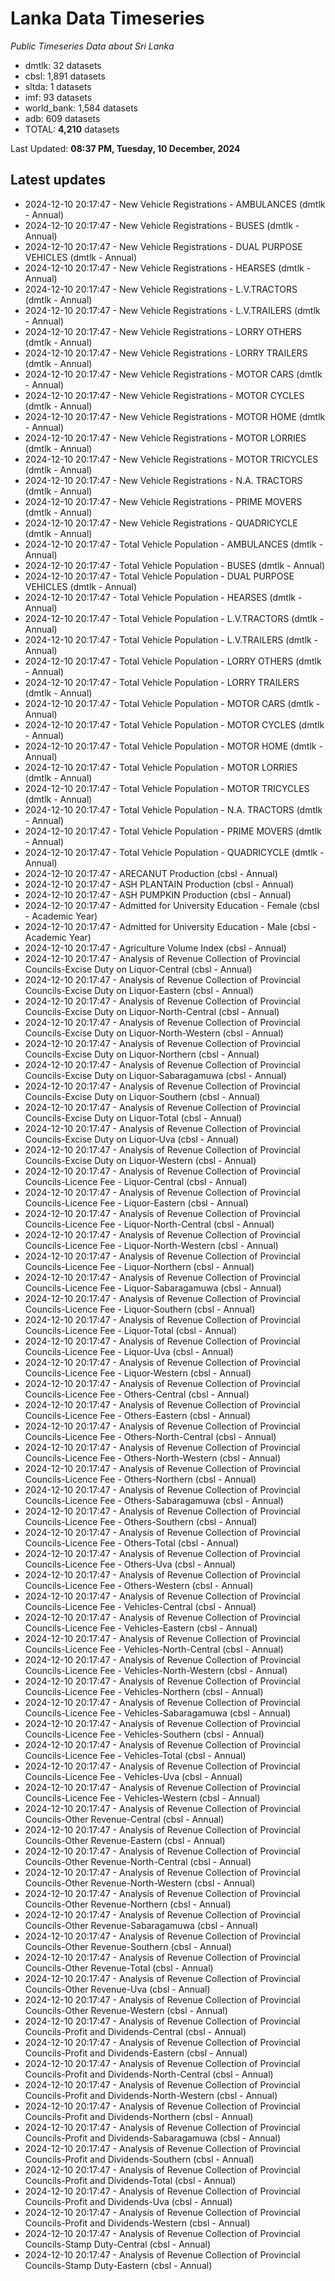 # Lanka Data Timeseries
*Public Timeseries Data about Sri Lanka*

* dmtlk: 32 datasets
* cbsl: 1,891 datasets
* sltda: 1 datasets
* imf: 93 datasets
* world_bank: 1,584 datasets
* adb: 609 datasets
* TOTAL: **4,210** datasets

Last Updated: **08:37 PM, Tuesday, 10 December, 2024**

## Latest updates

* 2024-12-10 20:17:47 - New Vehicle Registrations - AMBULANCES (dmtlk - Annual)
* 2024-12-10 20:17:47 - New Vehicle Registrations - BUSES (dmtlk - Annual)
* 2024-12-10 20:17:47 - New Vehicle Registrations - DUAL PURPOSE VEHICLES (dmtlk - Annual)
* 2024-12-10 20:17:47 - New Vehicle Registrations - HEARSES (dmtlk - Annual)
* 2024-12-10 20:17:47 - New Vehicle Registrations - L.V.TRACTORS (dmtlk - Annual)
* 2024-12-10 20:17:47 - New Vehicle Registrations - L.V.TRAILERS (dmtlk - Annual)
* 2024-12-10 20:17:47 - New Vehicle Registrations - LORRY OTHERS (dmtlk - Annual)
* 2024-12-10 20:17:47 - New Vehicle Registrations - LORRY TRAILERS (dmtlk - Annual)
* 2024-12-10 20:17:47 - New Vehicle Registrations - MOTOR CARS (dmtlk - Annual)
* 2024-12-10 20:17:47 - New Vehicle Registrations - MOTOR CYCLES (dmtlk - Annual)
* 2024-12-10 20:17:47 - New Vehicle Registrations - MOTOR HOME (dmtlk - Annual)
* 2024-12-10 20:17:47 - New Vehicle Registrations - MOTOR LORRIES (dmtlk - Annual)
* 2024-12-10 20:17:47 - New Vehicle Registrations - MOTOR TRICYCLES (dmtlk - Annual)
* 2024-12-10 20:17:47 - New Vehicle Registrations - N.A. TRACTORS (dmtlk - Annual)
* 2024-12-10 20:17:47 - New Vehicle Registrations - PRIME MOVERS (dmtlk - Annual)
* 2024-12-10 20:17:47 - New Vehicle Registrations - QUADRICYCLE (dmtlk - Annual)
* 2024-12-10 20:17:47 - Total Vehicle Population - AMBULANCES (dmtlk - Annual)
* 2024-12-10 20:17:47 - Total Vehicle Population - BUSES (dmtlk - Annual)
* 2024-12-10 20:17:47 - Total Vehicle Population - DUAL PURPOSE VEHICLES (dmtlk - Annual)
* 2024-12-10 20:17:47 - Total Vehicle Population - HEARSES (dmtlk - Annual)
* 2024-12-10 20:17:47 - Total Vehicle Population - L.V.TRACTORS (dmtlk - Annual)
* 2024-12-10 20:17:47 - Total Vehicle Population - L.V.TRAILERS (dmtlk - Annual)
* 2024-12-10 20:17:47 - Total Vehicle Population - LORRY OTHERS (dmtlk - Annual)
* 2024-12-10 20:17:47 - Total Vehicle Population - LORRY TRAILERS (dmtlk - Annual)
* 2024-12-10 20:17:47 - Total Vehicle Population - MOTOR CARS (dmtlk - Annual)
* 2024-12-10 20:17:47 - Total Vehicle Population - MOTOR CYCLES (dmtlk - Annual)
* 2024-12-10 20:17:47 - Total Vehicle Population - MOTOR HOME (dmtlk - Annual)
* 2024-12-10 20:17:47 - Total Vehicle Population - MOTOR LORRIES (dmtlk - Annual)
* 2024-12-10 20:17:47 - Total Vehicle Population - MOTOR TRICYCLES (dmtlk - Annual)
* 2024-12-10 20:17:47 - Total Vehicle Population - N.A. TRACTORS (dmtlk - Annual)
* 2024-12-10 20:17:47 - Total Vehicle Population - PRIME MOVERS (dmtlk - Annual)
* 2024-12-10 20:17:47 - Total Vehicle Population - QUADRICYCLE (dmtlk - Annual)
* 2024-12-10 20:17:47 - ARECANUT Production (cbsl - Annual)
* 2024-12-10 20:17:47 - ASH PLANTAIN Production (cbsl - Annual)
* 2024-12-10 20:17:47 - ASH PUMPKIN Production (cbsl - Annual)
* 2024-12-10 20:17:47 - Admitted for University Education - Female (cbsl - Academic Year)
* 2024-12-10 20:17:47 - Admitted for University Education - Male (cbsl - Academic Year)
* 2024-12-10 20:17:47 - Agriculture Volume Index (cbsl - Annual)
* 2024-12-10 20:17:47 - Analysis of Revenue Collection of Provincial Councils-Excise Duty on Liquor-Central (cbsl - Annual)
* 2024-12-10 20:17:47 - Analysis of Revenue Collection of Provincial Councils-Excise Duty on Liquor-Eastern (cbsl - Annual)
* 2024-12-10 20:17:47 - Analysis of Revenue Collection of Provincial Councils-Excise Duty on Liquor-North-Central (cbsl - Annual)
* 2024-12-10 20:17:47 - Analysis of Revenue Collection of Provincial Councils-Excise Duty on Liquor-North-Western (cbsl - Annual)
* 2024-12-10 20:17:47 - Analysis of Revenue Collection of Provincial Councils-Excise Duty on Liquor-Northern (cbsl - Annual)
* 2024-12-10 20:17:47 - Analysis of Revenue Collection of Provincial Councils-Excise Duty on Liquor-Sabaragamuwa (cbsl - Annual)
* 2024-12-10 20:17:47 - Analysis of Revenue Collection of Provincial Councils-Excise Duty on Liquor-Southern (cbsl - Annual)
* 2024-12-10 20:17:47 - Analysis of Revenue Collection of Provincial Councils-Excise Duty on Liquor-Total (cbsl - Annual)
* 2024-12-10 20:17:47 - Analysis of Revenue Collection of Provincial Councils-Excise Duty on Liquor-Uva (cbsl - Annual)
* 2024-12-10 20:17:47 - Analysis of Revenue Collection of Provincial Councils-Excise Duty on Liquor-Western (cbsl - Annual)
* 2024-12-10 20:17:47 - Analysis of Revenue Collection of Provincial Councils-Licence Fee - Liquor-Central (cbsl - Annual)
* 2024-12-10 20:17:47 - Analysis of Revenue Collection of Provincial Councils-Licence Fee - Liquor-Eastern (cbsl - Annual)
* 2024-12-10 20:17:47 - Analysis of Revenue Collection of Provincial Councils-Licence Fee - Liquor-North-Central (cbsl - Annual)
* 2024-12-10 20:17:47 - Analysis of Revenue Collection of Provincial Councils-Licence Fee - Liquor-North-Western (cbsl - Annual)
* 2024-12-10 20:17:47 - Analysis of Revenue Collection of Provincial Councils-Licence Fee - Liquor-Northern (cbsl - Annual)
* 2024-12-10 20:17:47 - Analysis of Revenue Collection of Provincial Councils-Licence Fee - Liquor-Sabaragamuwa (cbsl - Annual)
* 2024-12-10 20:17:47 - Analysis of Revenue Collection of Provincial Councils-Licence Fee - Liquor-Southern (cbsl - Annual)
* 2024-12-10 20:17:47 - Analysis of Revenue Collection of Provincial Councils-Licence Fee - Liquor-Total (cbsl - Annual)
* 2024-12-10 20:17:47 - Analysis of Revenue Collection of Provincial Councils-Licence Fee - Liquor-Uva (cbsl - Annual)
* 2024-12-10 20:17:47 - Analysis of Revenue Collection of Provincial Councils-Licence Fee - Liquor-Western (cbsl - Annual)
* 2024-12-10 20:17:47 - Analysis of Revenue Collection of Provincial Councils-Licence Fee - Others-Central (cbsl - Annual)
* 2024-12-10 20:17:47 - Analysis of Revenue Collection of Provincial Councils-Licence Fee - Others-Eastern (cbsl - Annual)
* 2024-12-10 20:17:47 - Analysis of Revenue Collection of Provincial Councils-Licence Fee - Others-North-Central (cbsl - Annual)
* 2024-12-10 20:17:47 - Analysis of Revenue Collection of Provincial Councils-Licence Fee - Others-North-Western (cbsl - Annual)
* 2024-12-10 20:17:47 - Analysis of Revenue Collection of Provincial Councils-Licence Fee - Others-Northern (cbsl - Annual)
* 2024-12-10 20:17:47 - Analysis of Revenue Collection of Provincial Councils-Licence Fee - Others-Sabaragamuwa (cbsl - Annual)
* 2024-12-10 20:17:47 - Analysis of Revenue Collection of Provincial Councils-Licence Fee - Others-Southern (cbsl - Annual)
* 2024-12-10 20:17:47 - Analysis of Revenue Collection of Provincial Councils-Licence Fee - Others-Total (cbsl - Annual)
* 2024-12-10 20:17:47 - Analysis of Revenue Collection of Provincial Councils-Licence Fee - Others-Uva (cbsl - Annual)
* 2024-12-10 20:17:47 - Analysis of Revenue Collection of Provincial Councils-Licence Fee - Others-Western (cbsl - Annual)
* 2024-12-10 20:17:47 - Analysis of Revenue Collection of Provincial Councils-Licence Fee - Vehicles-Central (cbsl - Annual)
* 2024-12-10 20:17:47 - Analysis of Revenue Collection of Provincial Councils-Licence Fee - Vehicles-Eastern (cbsl - Annual)
* 2024-12-10 20:17:47 - Analysis of Revenue Collection of Provincial Councils-Licence Fee - Vehicles-North-Central (cbsl - Annual)
* 2024-12-10 20:17:47 - Analysis of Revenue Collection of Provincial Councils-Licence Fee - Vehicles-North-Western (cbsl - Annual)
* 2024-12-10 20:17:47 - Analysis of Revenue Collection of Provincial Councils-Licence Fee - Vehicles-Northern (cbsl - Annual)
* 2024-12-10 20:17:47 - Analysis of Revenue Collection of Provincial Councils-Licence Fee - Vehicles-Sabaragamuwa (cbsl - Annual)
* 2024-12-10 20:17:47 - Analysis of Revenue Collection of Provincial Councils-Licence Fee - Vehicles-Southern (cbsl - Annual)
* 2024-12-10 20:17:47 - Analysis of Revenue Collection of Provincial Councils-Licence Fee - Vehicles-Total (cbsl - Annual)
* 2024-12-10 20:17:47 - Analysis of Revenue Collection of Provincial Councils-Licence Fee - Vehicles-Uva (cbsl - Annual)
* 2024-12-10 20:17:47 - Analysis of Revenue Collection of Provincial Councils-Licence Fee - Vehicles-Western (cbsl - Annual)
* 2024-12-10 20:17:47 - Analysis of Revenue Collection of Provincial Councils-Other Revenue-Central (cbsl - Annual)
* 2024-12-10 20:17:47 - Analysis of Revenue Collection of Provincial Councils-Other Revenue-Eastern (cbsl - Annual)
* 2024-12-10 20:17:47 - Analysis of Revenue Collection of Provincial Councils-Other Revenue-North-Central (cbsl - Annual)
* 2024-12-10 20:17:47 - Analysis of Revenue Collection of Provincial Councils-Other Revenue-North-Western (cbsl - Annual)
* 2024-12-10 20:17:47 - Analysis of Revenue Collection of Provincial Councils-Other Revenue-Northern (cbsl - Annual)
* 2024-12-10 20:17:47 - Analysis of Revenue Collection of Provincial Councils-Other Revenue-Sabaragamuwa (cbsl - Annual)
* 2024-12-10 20:17:47 - Analysis of Revenue Collection of Provincial Councils-Other Revenue-Southern (cbsl - Annual)
* 2024-12-10 20:17:47 - Analysis of Revenue Collection of Provincial Councils-Other Revenue-Total (cbsl - Annual)
* 2024-12-10 20:17:47 - Analysis of Revenue Collection of Provincial Councils-Other Revenue-Uva (cbsl - Annual)
* 2024-12-10 20:17:47 - Analysis of Revenue Collection of Provincial Councils-Other Revenue-Western (cbsl - Annual)
* 2024-12-10 20:17:47 - Analysis of Revenue Collection of Provincial Councils-Profit and Dividends-Central (cbsl - Annual)
* 2024-12-10 20:17:47 - Analysis of Revenue Collection of Provincial Councils-Profit and Dividends-Eastern (cbsl - Annual)
* 2024-12-10 20:17:47 - Analysis of Revenue Collection of Provincial Councils-Profit and Dividends-North-Central (cbsl - Annual)
* 2024-12-10 20:17:47 - Analysis of Revenue Collection of Provincial Councils-Profit and Dividends-North-Western (cbsl - Annual)
* 2024-12-10 20:17:47 - Analysis of Revenue Collection of Provincial Councils-Profit and Dividends-Northern (cbsl - Annual)
* 2024-12-10 20:17:47 - Analysis of Revenue Collection of Provincial Councils-Profit and Dividends-Sabaragamuwa (cbsl - Annual)
* 2024-12-10 20:17:47 - Analysis of Revenue Collection of Provincial Councils-Profit and Dividends-Southern (cbsl - Annual)
* 2024-12-10 20:17:47 - Analysis of Revenue Collection of Provincial Councils-Profit and Dividends-Total (cbsl - Annual)
* 2024-12-10 20:17:47 - Analysis of Revenue Collection of Provincial Councils-Profit and Dividends-Uva (cbsl - Annual)
* 2024-12-10 20:17:47 - Analysis of Revenue Collection of Provincial Councils-Profit and Dividends-Western (cbsl - Annual)
* 2024-12-10 20:17:47 - Analysis of Revenue Collection of Provincial Councils-Stamp Duty-Central (cbsl - Annual)
* 2024-12-10 20:17:47 - Analysis of Revenue Collection of Provincial Councils-Stamp Duty-Eastern (cbsl - Annual)